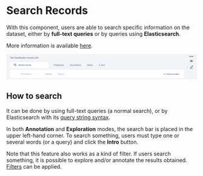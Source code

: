 # Search Records

With this component, users are able to search specific information on the dataset, either by **full-text queries** or by queries using **Elasticsearch**.

More information is available [here](searchbar.md).

![Search components](images/search_components.png)

## How to search

It can be done by using full-text queries (a normal search), or by Elasticsearch with its [query string syntax](https://www.elastic.co/guide/en/elasticsearch/reference/current/query-dsl-query-string-query.html#query-string-syntax).

In both **Annotation** and **Exploration** modes, the search bar is placed in the upper left-hand corner. To search something, users must type one or several words (or a query) and click the **Intro** button.

Note that this feature also works as a kind of filter. If users search something, it is possible to explore and/or annotate the results obtained. [Filters](filter_records.md) can be applied.
